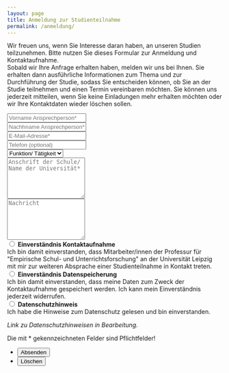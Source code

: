 ```yaml
---
layout: page
title: Anmeldung zur Studienteilnahme
permalink: /anmeldung/
---
```

<p>Wir freuen uns, wenn Sie Interesse daran haben, an unseren Studien teilzunehmen. Bitte nutzen Sie dieses Formular zur Anmeldung und Kontaktaufnahme.<br>
Sobald wir Ihre Anfrage erhalten haben, melden wir uns bei Ihnen. Sie erhalten dann ausführliche Informationen zum Thema und zur Durchführung der Studie, sodass Sie entscheiden können, ob Sie an der Studie teilnehmen und einen Termin vereinbaren möchten. Sie können uns jederzeit mitteilen, wenn Sie keine Einladungen mehr erhalten möchten oder wir Ihre Kontaktdaten wieder löschen sollen.</p>

<form method="post" action="#">
			<div class="row uniform">
				<div class="6u 12u$(xsmall)">
					<input type="text" name="vorname" id="vorname" value="" placeholder="Vorname Ansprechperson*" required="Bitte füllen Sie dieses Feld aus!" />
				</div>
				<div class="6u 12u$(xsmall)">
					<input type="text" name="nachname" id="nachname" value="" placeholder="Nachhname Ansprechperson*" required="Bitte füllen Sie dieses Feld aus!" />
				</div>
				<div class="6u$ 12u$(xsmall)">
					<input type="email" name="email" id="email" value="" placeholder="E-Mail-Adresse*" required="Bitte füllen Sie dieses Feld aus!" />
				</div>
				<div class="6u$ 12u$(xsmall)">
					<input type="tel" name="telefon" id="telefon" value="" placeholder="Telefon (optional)" />
				</div>
				<!-- Break -->
				<div class="12u$">
					<div class="select-wrapper">
						<select name="kategorie" id="kategorie">
						    <option value="">Funktion/ Tätigkeit</option>
						    <option value="1">Schulleiter/in</option>
							<option value="1">Lehrer/in</option>
							<option value="1">Referendar/in</option>
							<option value="1">Student/in</option>
							<option value="1">Anderes</option>
						</select>
					</div>
				</div>
				<!-- Break -->
				<div class="12u$">
					<textarea name="anschrift" id="anschrift" 
					placeholder="Anschrift der Schule/ Name der Universität*" rows="6" required="Bitte füllen Sie dieses Feld aus!"></textarea> 
				</div>
				<div class="12u$">
					<textarea name="nachricht" id="nachricht" 
					placeholder="Nachricht" rows="6"></textarea>
				</div>
				<!-- Break -->
				<div class="4u 12u$(small)">
					<input type="radio" 
					id="einverständnis-kontaktaufnahme" 
					name="einverständnis-kontaktaufnahme" 
					required="Bitte füllen Sie dieses Feld aus!"> 
					<label for="einverständnis-kontaktaufnahme">
						<b>Einverständnis Kontaktaufnahme</b><br>
						Ich bin damit einverstanden, dass Mitarbeiter/innen der Professur für "Empirische Schul- und Unterrichtsforschung" an der Universität Leipzig mit mir zur weiteren Absprache einer Studienteilnahme in Kontakt treten. 
					</label>
				</div>
				<div class="4u 12u$(small)">
					<input type="radio" 
					id="einverständnis-datenspeicherung"
					name="einverständnis-datenspeicherung" 
					required="Bitte füllen Sie dieses Feld aus!"> 
					<label for="einverständnis-datenspeicherung">
						<b>Einverständnis Datenspeicherung</b><br>
						Ich bin damit einverstanden, dass meine Daten zum Zweck der Kontaktaufnahme gespeichert werden. Ich kann mein Einverständnis jederzeit widerrufen.
					</label>
				</div>
				<div class="4u$ 12u$(small)">
					<input type="radio" 
					id="datenschutzhinweis" 
					name="datenschutzhinweis"
					required="Bitte füllen Sie dieses Feld aus!">
					<label for="datenschutzhinweis">
						<b>Datenschutzhinweis</b><br>
			    		Ich habe die Hinweise zum Datenschutz gelesen und bin einverstanden.
			    		<p><i>Link zu Datenschutzhinweisen in Bearbeitung.</i></p>
			    	</label>
				</div>
				<p> 
				Die mit * gekennzeichneten Felder sind Pflichtfelder!
			    </p>
				<!-- Break -->
				<div class="12u$">
					<ul class="actions">
						<li><input type="submit" value="Absenden" class="special" /></li>
						<li><input type="reset" value="Löschen" /></li>
					</ul>
				</div>
			</div>
		</form>
